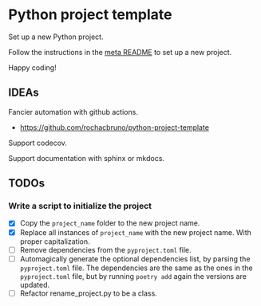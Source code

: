 # Python project template

Set up a new Python project.

Follow the instructions in the [meta README](meta/README.md) to set up a new project.

Happy coding!

## IDEAs

Fancier automation with github actions.
* https://github.com/rochacbruno/python-project-template

Support codecov.

Support documentation with sphinx or mkdocs.

## TODOs

### Write a script to initialize the project

- [x] Copy the `project_name` folder to the new project name.
- [x] Replace all instances of `project_name` with the new project name.
      With proper capitalization.
- [ ] Remove dependencies from the `pyproject.toml` file.
- [ ] Automagically generate the optional dependencies list,
      by parsing the `pyproject.toml` file.
      The dependencies are the same as the ones in the `pyproject.toml` file,
      but by running `poetry add` again the versions are updated.
- [ ] Refactor rename_project.py to be a class.
